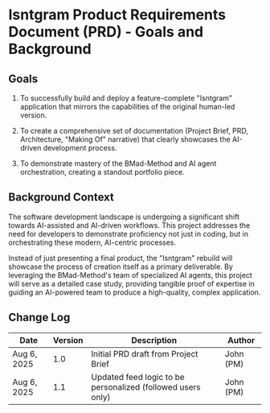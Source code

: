 # Isntgram Product Requirements Document (PRD) - Goals and Background

## Goals

1. To successfully build and deploy a feature-complete "Isntgram" application that mirrors the capabilities of the original human-led version.

2. To create a comprehensive set of documentation (Project Brief, PRD, Architecture, "Making Of" narrative) that clearly showcases the AI-driven development process.

3. To demonstrate mastery of the BMad-Method and AI agent orchestration, creating a standout portfolio piece.

## Background Context

The software development landscape is undergoing a significant shift towards AI-assisted and AI-driven workflows. This project addresses the need for developers to demonstrate proficiency not just in coding, but in orchestrating these modern, AI-centric processes.

Instead of just presenting a final product, the "Isntgram" rebuild will showcase the process of creation itself as a primary deliverable. By leveraging the BMad-Method's team of specialized AI agents, this project will serve as a detailed case study, providing tangible proof of expertise in guiding an AI-powered team to produce a high-quality, complex application.

## Change Log

| Date        | Version | Description                                                 | Author    |
| ----------- | ------- | ----------------------------------------------------------- | --------- |
| Aug 6, 2025 | 1.0     | Initial PRD draft from Project Brief                        | John (PM) |
| Aug 6, 2025 | 1.1     | Updated feed logic to be personalized (followed users only) | John (PM) |
